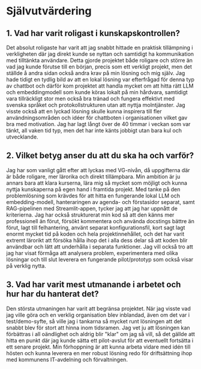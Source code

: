 # Självutvärdering

## 1. Vad har varit roligast i kunskapskontrollen?
Det absolut roligaste har varit att jag snabbt hittade en praktisk tillämpning i verkligheten där jag direkt kunde se nyttan och samtidigt ha kommunikation med tilltänkta användare. Detta gjorde projektet både roligare och större än vad jag kunde förutse till en början, precis som ett verkligt projekt, men det ställde å andra sidan också andra krav på min lösning och mig själv. Jag hade tidigt en tydlig bild av att en lokal lösning var efterfrågad för denna typ av chattbot och därför kom projektet att handla mycket om att hitta rätt LLM och embeddingmodell som kunde köras lokalt på min hårdvara, samtidigt vara tillräckligt stor men också bra tränad och fungera effektivt med svenska språket och protokollstrukturen utan att nyttja molntjänster. Jag visste också att en lyckad lösning skulle kunna inspirera till fler användningsområden och idéer för chattboten i organisationen vilket gav bra med motivation. Jag har lagt långt över de 40 timmar i veckan som var tänkt, all vaken tid typ, men det har inte känts jobbigt utan bara kul och utvecklande. 

## 2. Vilket betyg anser du att du ska ha och varför?
Jag har som vanligt gått efter att lyckas med VG-nivån, då uppgifterna där är både roligare, mer lärorika och direkt tillämpbara. Min ambition är ju annars bara att klara kurserna, lära mig så mycket som möjligt och kunna nyttja kunskaperna på egen hand i framtida projekt. Med tanke på den problemlösning som krävdes för att hitta en fungerande lokal LLM och embedding-modell, hanteraringen av agenda- och förstasidor separat, samt RAG-pipelinen med Streamlit-appen, tycker jag att jag har uppnått de kriterierna. Jag har också strukturerat min kod så att den känns mer professionell än förut, försökt kommentera och använda docstings bättre än förut, lagt till felhantering, använt separat konfigurationsfil, kort sagt lagt enormt mycket tid på koden och hela projektinnehållet, och det har varit extremt lärorikt att försöka hålla ihop det i alla dess delar så att koden blir användbar och lätt att underhålla i separata funktioner. 
Jag vill också tro att jag har visat förmåga att analysera problem, experimentera med olika lösningar och till slut leverera en fungerande pilot/prototyp som också visar på verklig nytta.

## 3. Vad har varit mest utmanande i arbetet och hur har du hanterat det?
Den största utmaningen har varit att begränsa projektet. När jag visste vad jag ville göra och en verklig organisation blev inblandad, även om det var i test/demo-syfte, så ville jag i tankarna så mycket runt lösningen att det snabbt blev för stort att hinna inom tidsramen. Jag vet ju att lösningen kan förbättras i all oändlighet och aldrig blir "klar" om jag så vill, så det gällde att hitta en punkt där jag kunde sätta ett pilot-avslut för att eventuellt fortsätta i ett senare projekt. Min förhoppning är att kunna arbeta vidare med idén till hösten och kunna leverera en mer robust lösning redo för driftsättning ihop med kommunens IT-avdelning och förvaltningen.